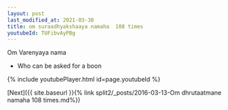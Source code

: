```yaml
---
layout: post
last_modified_at: 2021-03-30
title: om suraadhyakshaaya namaha  108 times
youtubeId: TUFibvAyPBg
---
```

 
 
Om Varenyaya nama 
 
 -  Who can be asked for a boon 
 
  
 
  
 
 
 
 
 
 


{% include youtubePlayer.html id=page.youtubeId %}
 
[Next]({{ site.baseurl }}{% link  split2/_posts/2016-03-13-Om dhrutaatmane namaha 108 times.md%})
 
